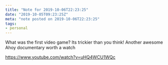 ```yaml
---
title: "Note for 2019-10-06T22:23:25"
date: "2019-10-05T09:23:25Z"
meta: "note posted on 2019-10-06T22:23:25"
tags:
- personal
---
```

What was the first video game?
Its trickier than you think!
Another awesome Ahoy documentary worth a watch

https://www.youtube.com/watch?v=uHQ4WCU1WQc
